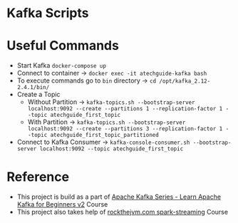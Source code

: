 # Kafka Scripts

# Useful Commands
- Start Kafka `docker-compose up`
- Connect to container -> `docker exec -it atechguide-kafka bash`
- To execute commands go to `bin` directory -> `cd /opt/kafka_2.12-2.4.1/bin/`
- Create a Topic 
  - Without Partition -> `kafka-topics.sh --bootstrap-server localhost:9092 --create --partitions 1 --replication-factor 1 --topic atechguide_first_topic`
  - With Partition -> `kafka-topics.sh --bootstrap-server localhost:9092 --create --partitions 3 --replication-factor 1 --topic atechguide_first_topic_partitioned`
- Connect to Kafka Consumer -> `kafka-console-consumer.sh --bootstrap-server localhost:9092 --topic atechguide_first_topic`


# Reference 
- This project is build as a part of [Apache Kafka Series - Learn Apache Kafka for Beginners v2](https://www.udemy.com/course/apache-kafka/) Course
- This project also takes help of [rockthejvm.com  spark-streaming](https://rockthejvm.com/p/spark-streaming) Course